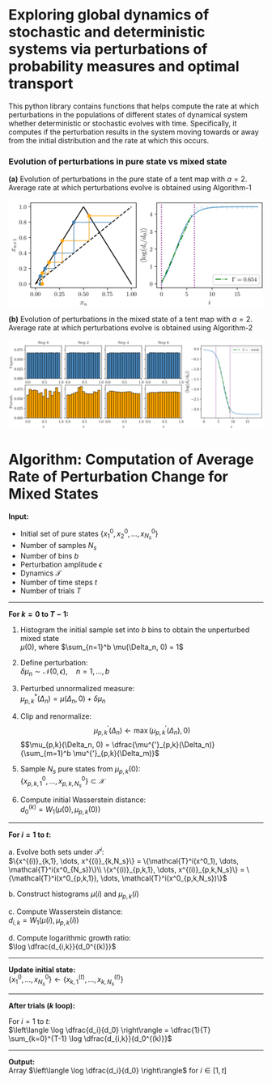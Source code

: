 # Exploring global dynamics of stochastic and deterministic systems via perturbations of probability measures and optimal transport
This python library contains functions that helps compute the rate at which perturbations in the populations of different states of dynamical system whether deterministic or stochastic evolves with time. Specifically, it computes if the perturbation results in the system moving towards or away from the initial distribution and the rate at which this occurs.

### Evolution of perturbations in pure state vs mixed state

**(a)** Evolution of perturbations in the pure state of a tent map with $a=2$.  
Average rate at which perturbations evolve is obtained using Algorithm-1  

![Evolution of perturbations in the pure state](LLE_Trajectory.png)

**(b)** Evolution of perturbations in the mixed state of a tent map with $a=2$.  
Average rate at which perturbations evolve is obtained using Algorithm-2  

![Evolution of perturbations in the mixed state](LLE_Distribution.png)



# Algorithm: Computation of Average Rate of Perturbation Change for Mixed States

**Input:**
- Initial set of pure states $\{x^0_1, x^0_2, \dots, x^0_{N_s}\}$
- Number of samples $N_s$
- Number of bins $b$
- Perturbation amplitude $\epsilon$
- Dynamics $\mathcal{T}$
- Number of time steps $t$
- Number of trials $T$

---

**For $k = 0$ to $T-1$:**

1. Histogram the initial sample set into $b$ bins to obtain the unperturbed mixed state  
   $\mu(0)$, where $\sum_{n=1}^b \mu(\Delta_n, 0) = 1$  

2. Define perturbation:  
   $\delta \mu_n \sim \mathcal{N}(0, \epsilon), \quad n = 1, \dots, b$  

3. Perturbed unnormalized measure:  
   $\mu^*_{p,k}(\Delta_n) = \mu(\Delta_n, 0) + \delta \mu_n$  

4. Clip and renormalize:  
   $$\mu^{'}_{p,k}(\Delta_n) \leftarrow \max(\mu^{'}_{p,k}(\Delta_n), 0) $$
   $$\mu_{p,k}(\Delta_n, 0) = \dfrac{\mu^{'}_{p,k}(\Delta_n)}{\sum_{m=1}^b \mu^{'}_{p,k}(\Delta_m)}$  

5. Sample $N_s$ pure states from $\mu_{p,k}(0)$:  
   $\{x^0_{p,k,1}, \dots, x^0_{p,k,N_s}\} \subset \mathcal{X}$  

6. Compute initial Wasserstein distance:  
   $d_0^{(k)} = W_1(\mu(0), \mu_{p,k}(0))$  

---

**For $i = 1$ to $t$:**

a. Evolve both sets under $\mathcal{T}^i$:  
   $\{x^{(i)}_{k,1}, \dots, x^{(i)}_{k,N_s}\} = \{\mathcal{T}^i(x^0_1), \dots, \mathcal{T}^i(x^0_{N_s})\}\\  
   \{x^{(i)}_{p,k,1}, \dots, x^{(i)}_{p,k,N_s}\} = \{\mathcal{T}^i(x^0_{p,k,1}), \dots, \mathcal{T}^i(x^0_{p,k,N_s})\}$  

b. Construct histograms $\mu(i)$ and $\mu_{p,k}(i)$  

c. Compute Wasserstein distance:  
   $d_{i,k} = W_1(\mu(i), \mu_{p,k}(i))$  

d. Compute logarithmic growth ratio:  
   $\log \dfrac{d_{i,k}}{d_0^{(k)}}$  

---

**Update initial state:**  
$\{x^0_1, \dots, x^0_{N_s}\} \leftarrow \{x^{(t)}_{k,1}, \dots, x^{(t)}_{k,N_s}\}$  

---

**After trials ($k$ loop):**

For $i = 1$ to $t$:  
$\left\langle \log \dfrac{d_i}{d_0} \right\rangle = \dfrac{1}{T} \sum_{k=0}^{T-1} \log \dfrac{d_{i,k}}{d_0^{(k)}}$

---

**Output:**  
Array $\left\langle \log \dfrac{d_i}{d_0} \right\rangle$ for $i \in [1, t]$
